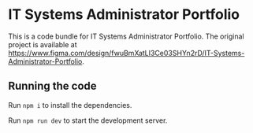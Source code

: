 
  # IT Systems Administrator Portfolio

  This is a code bundle for IT Systems Administrator Portfolio. The original project is available at https://www.figma.com/design/fwuBmXatLI3Ce03SHYn2rD/IT-Systems-Administrator-Portfolio.

  ## Running the code

  Run `npm i` to install the dependencies.

  Run `npm run dev` to start the development server.
  